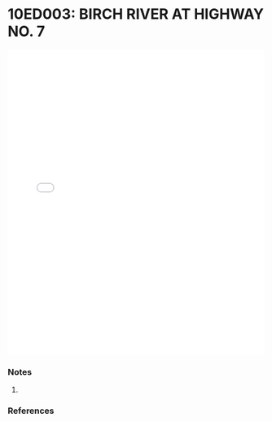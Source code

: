 # 10ED003: BIRCH RIVER AT HIGHWAY NO. 7

<iframe src="/distribution_estimation/_static/stations/10ED003_fdc.html" width="100%" height="600" frameborder="0"></iframe>

### Notes
1. 

### References

